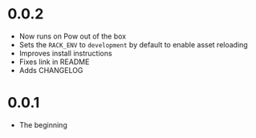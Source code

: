 # 0.0.2

* Now runs on Pow out of the box
* Sets the ``RACK_ENV`` to ``development`` by default to enable asset reloading
* Improves install instructions
* Fixes link in README
* Adds CHANGELOG

# 0.0.1

* The beginning